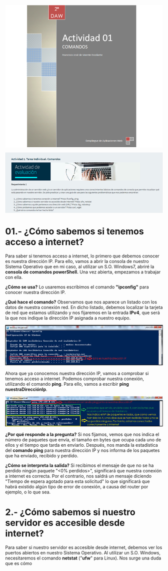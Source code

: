 ![Portada](imagenes/portada.png)

![Enunciado](imagenes/enunciado01.png)

# 01.- ¿Cómo sabemos si tenemos acceso a internet? 

Para saber si tenemos acceso a internet, lo primero que debemos conocer es nuestra dirección IP. Para ello, vamos a abrir la consola de nuestro Sistema Operativo que en mi caso, al utilizar un S.O. Windows7, abriré la **consola de comandos powerShell.** Una vez abierta, empezamos a trabajar con ella. 

**¿Cómo se usa?** Lo usaremos escribimos el comando **"ipconfig"** para conocer nuestra dirección IP. 

**¿Qué hace el comando?** Observamos que nos aparece un listado con los datos de nuestra conexión red. En dicho listado, debemos localizar la tarjeta de red que estamos utilizando y nos fijaremos en la entrada **IPv4**, que será la que nos indique la dirección IP asignada a nuestro equipo.

![comando1](imagenes/comando1.png)


Ahora que ya conocemos nuestra dirección IP, vamos a comprobar si tenemos acceso a internet. Podemos comprobar nuestra conexión, utilizando el comando **ping**. Para ello, vamos a escribir **ping nuestraDirecciónIp**.

![comando2](imagenes/comando2.png)

**¿Por qué responde a la pregunta?** Si nos fijamos, vemos que nos indica el número de paquetes que envía, el tamaño en bytes que ocupa cada uno de ellos y el tiempo que tarda en enviarlo. Después, nos manda la estadística del **comando ping** para nuestra dirección IP y nos informa de los paquetes que ha enviado, recibido y perdido. 

**¿Cómo se interpreta la salida?** Si recibimos el mensaje de que no se ha perdido ningún paquete "<0% perdidos>", significará que nuestra conexión a internet es correcta. Por el contrario, nos saldrá un mensaje diciendo "Tiempo de espera agotado para esta solicitud" lo que significará que habrá existido algún tipo de error de conexión, a causa del router por ejemplo, o lo que sea.

# 2.- ¿Cómo sabemos si nuestro servidor es accesible desde internet? 

Para saber si nuestro servidor es accesible desde internet, debemos ver los puertos abiertos en nuestro Sistema Operativo. Al utilizar un S.O. Windows, necesitaremos el comando **netstat** ("**ufw**" para Linux). Nos surge una duda que es cómo 



